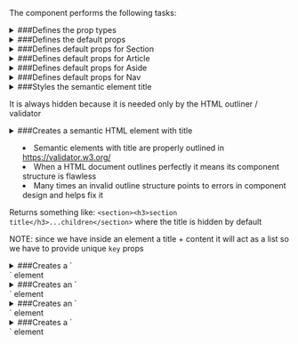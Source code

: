 The component performs the following tasks:

<details>
	<summary>###Defines the prop types

</summary>
* The element name

* The element class name
Required to make it later styleable

* The element title
Usually a string, but it can be a link too

* The element children
Without children there is no use of an empty element

</details>

<details>
	<summary>###Defines the default props

</summary>
</details>

<details>
	<summary>###Defines default props for Section

</summary>
</details>

<details>
	<summary>###Defines default props for Article

</summary>
</details>

<details>
	<summary>###Defines default props for Aside

</summary>
</details>

<details>
	<summary>###Defines default props for Nav

</summary>
</details>

<details>
	<summary>###Styles the semantic element title

It is always hidden because it is needed only by the HTML outliner / validator

</summary>
</details>

<details>
	<summary>###Creates a semantic HTML element with title

- Semantic elements with title are properly outlined in https://validator.w3.org/
- When a HTML document outlines perfectly it means its component structure is flawless
- Many times an invalid outline structure points to errors in component design and helps fix it

Returns something like: `<section><h3>section title</h3>...children</section>` where the title is hidden by default

NOTE: since we have inside an element a title + content it will act as a list so we have to provide unique `key` props

</summary>
</details>

<details>
	<summary>###Creates a `<section>` element

</summary>
</details>

<details>
	<summary>###Creates an `<article>` element

</summary>
</details>

<details>
	<summary>###Creates an `<aside>` element

</summary>
</details>

<details>
	<summary>###Creates a `<nav>` element

</summary>
</details>

